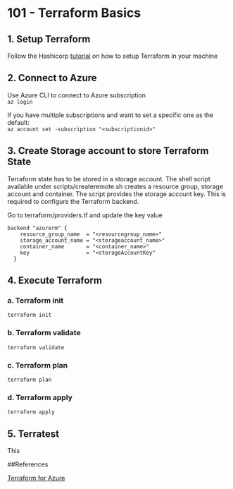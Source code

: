 # 101 - Terraform Basics

## 1. Setup Terraform
Follow the Hashicorp [tutorial](https://developer.hashicorp.com/terraform/tutorials/aws-get-started/install-cli) on how to setup Terraform in your machine   

## 2. Connect to Azure 
Use Azure CLI to connect to Azure subscription <br>
`az login`

If you have multiple subscriptions and want to set a specific one as the default: <br>
`az account set -subscription "<subscriptionid>"`

## 3. Create Storage account to store Terraform State

Terraform state has to be stored in a storage account. The shell script available under scripts/createremote.sh creates a resource group, storage account and container. The script provides the storage account key. This is required to configure the Terraform backend. 

Go to terraform/providers.tf and update the key value 

```
backend "azurerm" {
    resource_group_name  = "<resourcegroup_name>"
    storage_account_name = "<storageaccount_name>"
    container_name       = "<container_name>"
    key                  = "<storageAccountKey"
  }
```
## 4. Execute Terraform 



### a. Terraform init

`terraform init`

### b. Terraform validate

`terraform validate`

### c. Terraform plan

`terraform plan`

### d. Terraform apply

`terraform apply`


## 5. Terratest
This 

##References

[Terraform for Azure](https://learn.microsoft.com/en-us/azure/developer/terraform/) 
